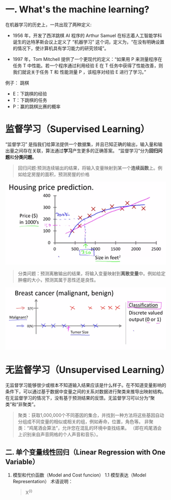 # 一. What's the machine learning?

在机器学习的历史上，一共出现了两种定义:

- 1956 年，开发了西洋跳棋 AI 程序的 Arthur Samuel 在标志着人工智能学科诞生的达特茅斯会议上定义了 “机器学习” 这个词，定义为，“在没有明确设置的情况下，使计算机具有学习能力的研究领域”。

- 1997 年，Tom Mitchell 提供了一个更现代的定义：“如果用 P 来测量程序在任务 T 中性能。若一个程序通过利用经验 E 在 T 任务中获得了性能改善，则我们就说关于任务 T 和 性能测量 P ，该程序对经验 E 进行了学习。”

例子： 跳棋
- E：下跳棋的经验
- T：下跳棋的任务
- P：赢的跳棋比赛的概率

# 监督学习（Supervised Learning）
 “监督学习” 是指我们给算法提供一个数据集，并且已知正确的输出，输入量和输出量之间存在关联，算法通过**学习**产生更多的正确答案。
 “监督学习”分为**回归问题**和**分类问题**。
> 回归问题:预测连续输出的结果，将输入变量映射到某一个**连续函数**上。例如给定房屋的面积，预测房屋的价格

<p align='center'>
<img src='https://github.com/jzb1128/Machine_Learning_Notebook/blob/main/image/Housing%20price.png'>
</p>

> 分类问题：预测离散输出的结果，将输入变量映射到**离散变量**中。例如给定肿瘤的大小，预测其属于恶性还是良性。

<p align='center'>
<img src='https://github.com/jzb1128/Machine_Learning_Notebook/blob/main/image/Cancer.png'>
</p>

# 无监督学习（Unsupervised Learning）
无监督学习能够很少或根本不知道输入结果应该是什么样子。在不知道变量影响的条件下，可以通过基于数据中变量之间的关系对数据进行聚类来推导出映射结构。 在无监督学习的情况下，没有基于预测结果的反馈。无监督学习可以分为“聚类”和“非聚类”。

> 聚类：获取1,000,000个不同基因的集合，并找到一种方法将这些基因自动分组成不同变量的相似或相关的组，例如寿命，位置，角色等。
> 非聚类：“鸡尾酒会算法”，允许您在混乱的环境中查找结果。 （即在鸡尾酒会上识别来自声音网格的个人声音和音乐）。

## 二. 单个变量线性回归（Linear Regression with One Variable）
1. 模型和代价函数（Model and Cost funcion）
   1.1 模型表达（Model Representation）
   术语说明：
   > X<sup>(i)</sup>
